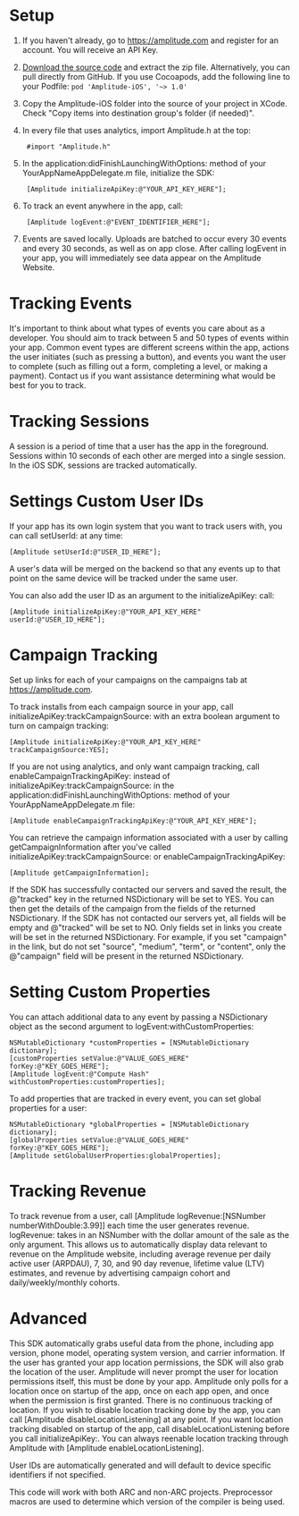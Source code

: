 # Setup #
1. If you haven't already, go to https://amplitude.com and register for an account. You will receive an API Key.
2. [Download the source code](https://github.com/amplitude/Amplitude-iOS/archive/master.zip) and extract the zip file. Alternatively, you can pull directly from GitHub. If you use Cocoapods, add the following line to your Podfile: `pod 'Amplitude-iOS', '~> 1.0'`
3. Copy the Amplitude-iOS folder into the source of your project in XCode. Check "Copy items into destination group's folder (if needed)".
4. In every file that uses analytics, import Amplitude.h at the top:

        #import "Amplitude.h"

5. In the application:didFinishLaunchingWithOptions: method of your YourAppNameAppDelegate.m file, initialize the SDK:

        [Amplitude initializeApiKey:@"YOUR_API_KEY_HERE"];

6. To track an event anywhere in the app, call:

        [Amplitude logEvent:@"EVENT_IDENTIFIER_HERE"];

7. Events are saved locally. Uploads are batched to occur every 30 events and every 30 seconds, as well as on app close. After calling logEvent in your app, you will immediately see data appear on the Amplitude Website.

# Tracking Events #

It's important to think about what types of events you care about as a developer. You should aim to track between 5 and 50 types of events within your app. Common event types are different screens within the app, actions the user initiates (such as pressing a button), and events you want the user to complete (such as filling out a form, completing a level, or making a payment). Contact us if you want assistance determining what would be best for you to track.

# Tracking Sessions #

A session is a period of time that a user has the app in the foreground. Sessions within 10 seconds of each other are merged into a single session. In the iOS SDK, sessions are tracked automatically.

# Settings Custom User IDs #

If your app has its own login system that you want to track users with, you can call setUserId: at any time:

    [Amplitude setUserId:@"USER_ID_HERE"];

A user's data will be merged on the backend so that any events up to that point on the same device will be tracked under the same user.

You can also add the user ID as an argument to the initializeApiKey: call:
    
    [Amplitude initializeApiKey:@"YOUR_API_KEY_HERE" userId:@"USER_ID_HERE"];

# Campaign Tracking #

Set up links for each of your campaigns on the campaigns tab at https://amplitude.com.

To track installs from each campaign source in your app, call initializeApiKey:trackCampaignSource: with an extra boolean argument to turn on campaign tracking:

    [Amplitude initializeApiKey:@"YOUR_API_KEY_HERE" trackCampaignSource:YES];

If you are not using analytics, and only want campaign tracking, call enableCampaignTrackingApiKey: instead of initializeApiKey:trackCampaignSource: in the application:didFinishLaunchingWithOptions: method of your YourAppNameAppDelegate.m file:

    [Amplitude enableCampaignTrackingApiKey:@"YOUR_API_KEY_HERE"];

You can retrieve the campaign information associated with a user by calling getCampaignInformation after you've called initializeApiKey:trackCampaignSource: or enableCampaignTrackingApiKey:

    [Amplitude getCampaignInformation];

If the SDK has successfully contacted our servers and saved the result, the @"tracked" key in the returned NSDictionary will be set to YES. You can then get the details of the campaign from the fields of the returned NSDictionary. If the SDK has not contacted our servers yet, all fields will be empty and @"tracked" will be set to NO. Only fields set in links you create will be set in the returned NSDictionary. For example, if you set "campaign" in the link, but do not set "source", "medium", "term", or "content", only the @"campaign" field will be present in the returned NSDictionary.

# Setting Custom Properties #

You can attach additional data to any event by passing a NSDictionary object as the second argument to logEvent:withCustomProperties:

    NSMutableDictionary *customProperties = [NSMutableDictionary dictionary];
    [customProperties setValue:@"VALUE_GOES_HERE" forKey:@"KEY_GOES_HERE"];
    [Amplitude logEvent:@"Compute Hash" withCustomProperties:customProperties];

To add properties that are tracked in every event, you can set global properties for a user:

    NSMutableDictionary *globalProperties = [NSMutableDictionary dictionary];
    [globalProperties setValue:@"VALUE_GOES_HERE" forKey:@"KEY_GOES_HERE"];
    [Amplitude setGlobalUserProperties:globalProperties];

# Tracking Revenue #

To track revenue from a user, call [Amplitude logRevenue:[NSNumber numberWithDouble:3.99]] each time the user generates revenue. logRevenue: takes in an NSNumber with the dollar amount of the sale as the only argument. This allows us to automatically display data relevant to revenue on the Amplitude website, including average revenue per daily active user (ARPDAU), 7, 30, and 90 day revenue, lifetime value (LTV) estimates, and revenue by advertising campaign cohort and daily/weekly/monthly cohorts.

# Advanced #

This SDK automatically grabs useful data from the phone, including app version, phone model, operating system version, and carrier information. If the user has granted your app location permissions, the SDK will also grab the location of the user. Amplitude will never prompt the user for location permissions itself, this must be done by your app. Amplitude only polls for a location once on startup of the app, once on each app open, and once when the permission is first granted. There is no continuous tracking of location. If you wish to disable location tracking done by the app, you can call [Amplitude disableLocationListening] at any point. If you want location tracking disabled on startup of the app, call disableLocationListening before you call initializeApiKey:. You can always reenable location tracking through Amplitude with [Amplitude enableLocationListening].

User IDs are automatically generated and will default to device specific identifiers if not specified.

This code will work with both ARC and non-ARC projects. Preprocessor macros are used to determine which version of the compiler is being used.
